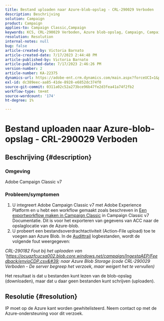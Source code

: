 ```yaml
---
title: Bestand uploaden naar Azure-blob-opslag - CRL-290029 Verboden
description: Beschrijving
solution: Campaign
product: Campaign
applies-to: Campaign Classic,Campaign
keywords: KCS, CRL-290029 Verboden, Azure blob-opslag, Campaign, Campaign Classic, Adobe Experience Platform
resolution: Resolution
internal-notes: null
bug: false
article-created-by: Victoria Barnato
article-created-date: 7/17/2023 2:44:48 PM
article-published-by: Victoria Barnato
article-published-date: 7/17/2023 2:46:26 PM
version-number: 2
article-number: KA-22375
dynamics-url: https://adobe-ent.crm.dynamics.com/main.aspx?forceUCI=1&pagetype=entityrecord&etn=knowledgearticle&id=0e843c74-b024-ee11-9cbe-6045bd006b3d
exl-id: dc389eec-aa85-41de-8928-e6852dc374f0
source-git-commit: 0311a02c52a273bce96b47fe2d3fea41a74f2fb2
workflow-type: tm+mt
source-wordcount: '174'
ht-degree: 1%

---
```


# Bestand uploaden naar Azure-blob-opslag - CRL-290029 Verboden

## Beschrijving {#description}


### Omgeving

Adobe Campaign Classic v7

### Probleem/symptomen

1. U integreert Adobe Campaign Classic v7 met Adobe Experience Platform en u hebt een workflow gemaakt zoals beschreven in [Een exportworkflow maken in Campaign Classic](https://experienceleague.adobe.com/docs/campaign-classic/using/integrating-with-adobe-experience-cloud/aep-sources-destinations/export-campaign-data.html?lang=en#create-an-export-workflow-in-campaign-classic) in Campaign Classic v7 Documentatie. Dit is voor het exporteren van gegevens van ACC naar de opslaglocatie van de Azure-blob.
2. U probeert een bestandsoverdrachtactiviteit (Action-File upload) toe te voegen aan Azure Blob. In de [Audittrail](https://experienceleague.adobe.com/docs/campaign-classic-learn/tutorials/monitoring/audit-trail.html?lang=en) logbestanden, wordt de volgende fout weergegeven:


*CRL-290182 Fout bij het uploaden van &#39;https://ocuazfcucsa002.blob.core.windows.net/campaign/IngestaAEP/Feedback/envioCDP.csv&#39; naar Azure Blob Storage (code CRL-290029 Verboden - De server begreep het verzoek, maar weigert het te vervullen)*

Het resultaat is dat u bestanden kunt lezen van de blob-opslag (downloaden), maar dat u daar geen bestanden kunt schrijven (uploaden).


## Resolutie {#resolution}


IP moet op de Azure kant worden gewhitelisteerd. Neem contact op met de Azure-ondersteuning voor dit verzoek.
